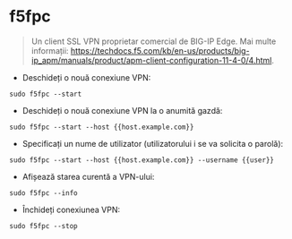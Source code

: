 # f5fpc

> Un client SSL VPN proprietar comercial de BIG-IP Edge.
> Mai multe informații: <https://techdocs.f5.com/kb/en-us/products/big-ip_apm/manuals/product/apm-client-configuration-11-4-0/4.html>.

- Deschideți o nouă conexiune VPN:

`sudo f5fpc --start`

- Deschideți o nouă conexiune VPN la o anumită gazdă:

`sudo f5fpc --start --host {{host.example.com}}`

- Specificați un nume de utilizator (utilizatorului i se va solicita o parolă):

`sudo f5fpc --start --host {{host.example.com}} --username {{user}}`

- Afișează starea curentă a VPN-ului:

`sudo f5fpc --info`

- Închideți conexiunea VPN:

`sudo f5fpc --stop`
